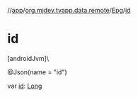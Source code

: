 //[app](../../../index.md)/[org.mjdev.tvapp.data.remote](../index.md)/[Epg](index.md)/[id](id.md)

# id

[androidJvm]\

@Json(name = &quot;id&quot;)

var [id](id.md): [Long](https://kotlinlang.org/api/latest/jvm/stdlib/kotlin/-long/index.html)
